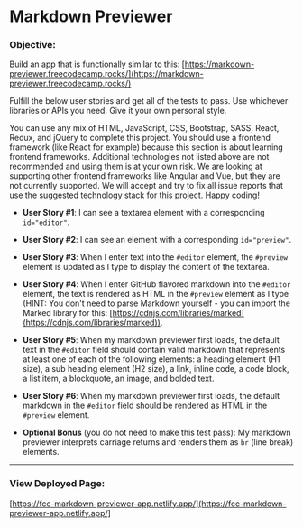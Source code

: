 # Markdown Previewer

### Objective:
Build an app that is functionally similar to this: [https://markdown-previewer.freecodecamp.rocks/](https://markdown-previewer.freecodecamp.rocks/)

Fulfill the below user stories and get all of the tests to pass. Use whichever libraries or APIs you need. Give it your own personal style.

You can use any mix of HTML, JavaScript, CSS, Bootstrap, SASS, React, Redux, and jQuery to complete this project. You should use a frontend framework (like React for example) because this section is about learning frontend frameworks. Additional technologies not listed above are not recommended and using them is at your own risk. We are looking at supporting other frontend frameworks like Angular and Vue, but they are not currently supported. We will accept and try to fix all issue reports that use the suggested technology stack for this project. Happy coding!

- **User Story #1**: I can see a textarea element with a corresponding `id="editor"`.

- **User Story #2**: I can see an element with a corresponding `id="preview"`.

- **User Story #3**: When I enter text into the `#editor` element, the `#preview` element is updated as I type to display the content of the textarea.

- **User Story #4**: When I enter GitHub flavored markdown into the `#editor` element, the text is rendered as HTML in the `#preview` element as I type (HINT: You don't need to parse Markdown yourself - you can import the Marked library for this: [https://cdnjs.com/libraries/marked](https://cdnjs.com/libraries/marked)).

- **User Story #5**: When my markdown previewer first loads, the default text in the `#editor` field should contain valid markdown that represents at least one of each of the following elements: a heading element (H1 size), a sub heading element (H2 size), a link, inline code, a code block, a list item, a blockquote, an image, and bolded text.

- **User Story #6**: When my markdown previewer first loads, the default markdown in the `#editor` field should be rendered as HTML in the `#preview` element.

- **Optional Bonus** (you do not need to make this test pass): My markdown previewer interprets carriage returns and renders them as `br` (line break) elements.


---
### View Deployed Page:
[https://fcc-markdown-previewer-app.netlify.app/](https://fcc-markdown-previewer-app.netlify.app/]
